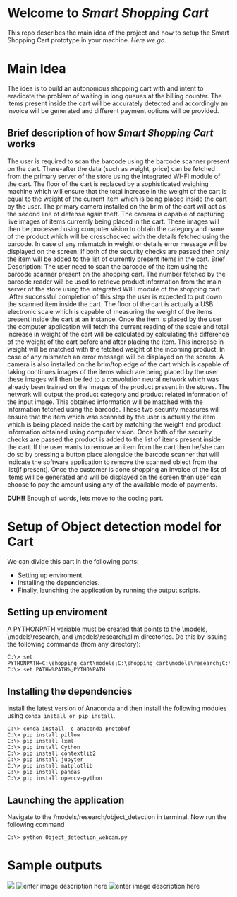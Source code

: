 ﻿# Welcome to *Smart Shopping Cart*
 
This repo describes the main idea of the project and  how to setup the Smart Shopping Cart prototype in your machine.
*Here we go*.

# Main Idea
The idea is to build an autonomous shopping cart with and intent to eradicate the problem of waiting in long queues at the billing counter. The items present inside the cart will be accurately detected and accordingly an invoice will be generated and different payment options will be provided.


## Brief description of how *Smart Shopping Cart* works
The user is required to scan the barcode using the barcode scanner present on the cart. There-after the data (such as weight, price) can be fetched from the primary server of the store using the integrated WI-FI module of the cart. The floor of the cart is replaced by a sophisticated weighing machine which will ensure that the total increase in the weight of the cart is equal to the weight of the current item which is being placed inside the cart by the user. The primary camera installed on the brim of the cart will act as the second line of defense again theft. The camera is capable of capturing live images of items currently being placed in the cart. These images will then be processed using computer vision to obtain the category and name of the product which will be crosschecked with the details fetched using the barcode. In case of any mismatch in weight or details error message will be displayed on the screen. If both of the security checks are passed then only the item will be added to the list of currently present items in the cart. Brief Description: The user need to scan the barcode of the item using the barcode scanner present on the shopping cart. The number fetched by the barcode reader will be used to retrieve product information from the main server of the store using the integrated WIFI module of the shopping cart .After successful completion of this step the user is expected to put down the scanned item inside the cart. The floor of the cart is actually a USB electronic scale which is capable of measuring the weight of the items present inside the cart at an instance. Once the item is placed by the user the computer application will fetch the current reading of the scale and total increase in weight of the cart will be calculated by calculating the difference of the weight of the cart before and after placing the item. This increase in weight will be matched with the fetched weight of the incoming product. In case of any mismatch an error message will be displayed on the screen. A camera is also installed on the brim/top edge of the cart which is capable of taking continues images of the items which are being placed by the user these images will then be fed to a convolution neural network which was already been trained on the images of the product present in the stores. The network will output the product category and product related information of the input image. This obtained information will be matched with the information fetched using the barcode. These two security measures will ensure that the item which was scanned by the user is actually the item which is being placed inside the cart by matching the weight and product information obtained using computer vision. Once both of the security checks are passed the product is added to the list of items present inside the cart. If the user wants to remove an item from the cart then he/she can do so by pressing a button place alongside the barcode scanner that will indicate the software application to remove the scanned object from the list(if present). Once the customer is done shopping an invoice of the list of items will be generated and will be displayed on the screen then user can choose to pay the amount using any of the available mode of payments.

**DUH!!** Enough of words, lets move to the coding part.

# Setup of Object detection model for Cart
We can divide this part in the following parts:
- Setting up enviroment.
 - Installing the dependencies.
 - Finally, launching the application by running the output scripts.

## Setting up enviroment
A PYTHONPATH variable must be created that points to the \models, \models\research, and \models\research\slim directories. Do this by issuing the following commands (from any directory):

    C:\> set PYTHONPATH=C:\shopping_cart\models;C:\shopping_cart\models\research;C:\shopping_cart\models\research\slim
    C:\> set PATH=%PATH%;PYTHONPATH




## Installing the dependencies
Install the latest version of Anaconda and then install the following modules using `conda install or pip install`.

    C:\> conda install -c anaconda protobuf
    C:\> pip install pillow
    C:\> pip install lxml
    C:\> pip install Cython
    C:\> pip install contextlib2
	C:\> pip install jupyter
	C:\> pip install matplotlib
	C:\> pip install pandas
	C:\> pip install opencv-python


## Launching the application

Navigate to the /models/research/object_detection in terminal.
Now run the following command

    C:\> python Object_detection_webcam.py 

# Sample outputs
![
](https://lh3.googleusercontent.com/-zBChqJkeqAfR3prj0FcvDlb7j9nXL_o1eF8qGXckoR9E9I7mvJbFb-7njz11hn1SycR-kwkK5ni "face wash")
![enter image description here](https://lh3.googleusercontent.com/1zAJ6l_Er_1Nn18FwG4fLx6cOm5ogcwFDSuqVBcK8CgR7_22xp8QRcSLnFw1MyXbdafI6Gd-RlC1 "3 Classes")
![enter image description here](https://lh3.googleusercontent.com/5aLurDZQGFKLtGdsp-dXqcIOoaqfHmRoL1EH2mbHrY_UiRq8XEfwk-7qSoApIeTtAJr19NM9u7VG "Multiple objects")




